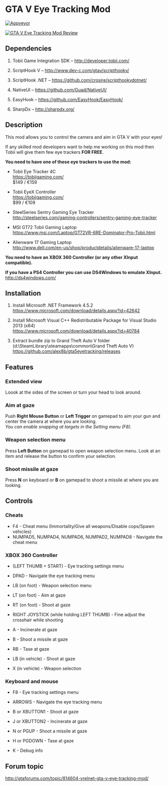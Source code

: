 # GTA V Eye Tracking Mod
[![Appveyor](https://ci.appveyor.com/api/projects/status/github/alex8b/gta5eyetracking?svg=true)](https://ci.appveyor.com/project/alex8b/gta5eyetracking)

[![GTA V Eye Tracking Mod Review](https://i.ytimg.com/vi_webp/RqayFa_nSXs/mqdefault.webp)](https://www.youtube.com/watch?v=6UQdwbOINm4)

## Dependencies

1.	Tobii Game Integration SDK – http://developer.tobii.com/

2.	ScriptHook V – http://www.dev-c.com/gtav/scripthookv/

3.	ScriptHook .NET – https://github.com/crosire/scripthookvdotnet/

4.	NativeUI – https://github.com/Guad/NativeUI/
	
5.	EasyHook – https://github.com/EasyHook/EasyHook/

6.	SharpDx – http://sharpdx.org/


## Description

This mod allows you to control the camera and aim in GTA V with your eyes!
 
If any skilled mod developers want to help me working on this mod then Tobii will give them few eye trackers **FOR FREE**.

**You need to have one of these eye trackers to use the mod:**
- Tobii Eye Tracker 4C  
  https://tobiigaming.com/  
  $149 / €159  

- Tobii EyeX Controller  
  https://tobiigaming.com/  
  $99 / €109  
 
- SteelSeries Sentry Gaming Eye Tracker  
  http://steelseries.com/gaming-controllers/sentry-gaming-eye-tracker  

- MSI GT72 Tobii Gaming Laptop  
  https://www.msi.com/Laptop/GT72VR-6RE-Dominator-Pro-Tobii.html

- Alienware 17 Gaming Laptop  
  http://www.dell.com/en-us/shop/productdetails/alienware-17-laptop

**You need to have an XBOX 360 Controller (or any other XInput compatible).**

**If you have a PS4 Controller you can use DS4Windows to emulate XInput.**  
http://ds4windows.com/

## Installation

1. Install Microsoft .NET Framework 4.5.2  
   https://www.microsoft.com/download/details.aspx?id=42642

2. Install Microsoft Visual C++ Redistributable Package for Visual Studio 2013 (x64)  
   https://www.microsoft.com/download/details.aspx?id=40784  

3. Extract bundle zip to Grand Theft Auto V folder  
   (d:\SteamLibrary\steamapps\common\Grand Theft Auto V\)  
   https://github.com/alex8b/gta5eyetracking/releases  

## Features
### Extended view
Loook at the sides of the screen or turn your head to look around.

### Aim at gaze
Push **Right Mouse Button** or **Left Trigger** on gamepad to aim your gun and center the camera at where you are looking.  
*You can enable snapping at targets in the Setting menu (F8).*

### Weapon selection menu
Press **Left Button** on gamepad to open weapon selection menu. Look at an item and release the button to confirm your selection.

### Shoot missile at gaze
Press **N** on keyboard or **B** on gamepad to shoot a missile at where you are looking.

## Controls
### Cheats
- F4 - Cheat menu (Immortality/Give all weapons/Disable cops/Spawn vehicles) 
- NUMPAD5, NUMPAD4, NUMPAD6, NUMPAD2, NUMPAD8 - Navigate the cheat menu 

### XBOX 360 Controller
- (LEFT THUMB + START) - Eye tracking settings menu
- DPAD - Navigate the eye tracking menu 

- LB (on foot) - Weapon selection menu 
- LT (on foot) - Aim at gaze 
- RT (on foot) - Shoot at gaze 
- RIGHT JOYSTICK (while holding LEFT THUMB) - Fine adjust the crosshair while shooting 

- A - Incinerate at gaze 
- B - Shoot a missile at gaze 
- RB - Tase at gaze 

- LB (in vehicle) - Shoot at gaze 
- X (in vehicle) - Weapon selection 

### Keyboard and mouse
- F8 - Eye tracking settings menu
- ARROWS - Navigate the eye tracking menu

- B or XBUTTON1 - Shoot at gaze
- J or XBUTTON2 - Incinerate at gaze
- N or PGUP - Shoot a missile at gaze
- H or PGDOWN - Tase at gaze

- K - Debug info

## Forum topic
http://gtaforums.com/topic/814604-vrelnet-gta-v-eye-tracking-mod/
